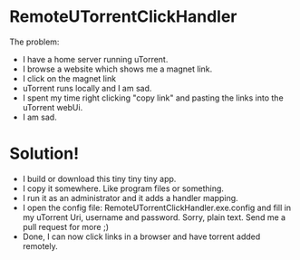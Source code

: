 RemoteUTorrentClickHandler
=============

The problem:

* I have a home server running uTorrent.
* I browse a website which shows me a magnet link.
* I click on the magnet link
* uTorrent runs locally and I am sad.
* I spent my time right clicking "copy link" and pasting the links into the uTorrent webUi.
* I am sad.

Solution!
=========

* I build or download this tiny tiny tiny app.
* I copy it somewhere. Like program files or something.
* I run it as an administrator and it adds a handler mapping.
* I open the config file: RemoteUTorrentClickHandler.exe.config and fill in my uTorrent Uri, username and password. Sorry, plain text. Send me a pull request for more ;)
* Done, I can now click links in a browser and have torrent added remotely.